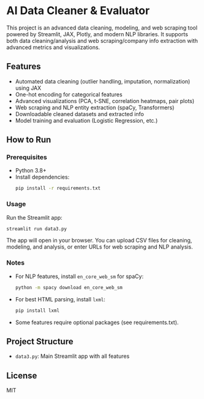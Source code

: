 # AI Data Cleaner & Evaluator

This project is an advanced data cleaning, modeling, and web scraping tool powered by Streamlit, JAX, Plotly, and modern NLP libraries. It supports both data cleaning/analysis and web scraping/company info extraction with advanced metrics and visualizations.

## Features
- Automated data cleaning (outlier handling, imputation, normalization) using JAX
- One-hot encoding for categorical features
- Advanced visualizations (PCA, t-SNE, correlation heatmaps, pair plots)
- Web scraping and NLP entity extraction (spaCy, Transformers)
- Downloadable cleaned datasets and extracted info
- Model training and evaluation (Logistic Regression, etc.)

## How to Run

### Prerequisites
- Python 3.8+
- Install dependencies:
  ```bash
  pip install -r requirements.txt
  ```

### Usage

Run the Streamlit app:
```bash
streamlit run data3.py
```

The app will open in your browser. You can upload CSV files for cleaning, modeling, and analysis, or enter URLs for web scraping and NLP analysis.

### Notes
- For NLP features, install `en_core_web_sm` for spaCy:
  ```bash
  python -m spacy download en_core_web_sm
  ```
- For best HTML parsing, install `lxml`:
  ```bash
  pip install lxml
  ```
- Some features require optional packages (see requirements.txt).

## Project Structure
- `data3.py`: Main Streamlit app with all features


## License
MIT
